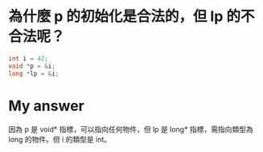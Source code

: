 # 為什麼 p 的初始化是合法的，但 lp 的不合法呢？

```c++
int i = 42;
void *p = &i; 
long *lp = &i;
```

# My answer

因為 p 是 void* 指標，可以指向任何物件，但 lp 是 long* 指標，需指向類型為 long 的物件。但 i 的類型是 int。